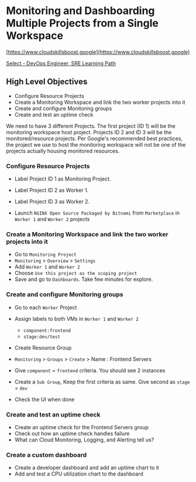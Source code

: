 # Monitoring and Dashboarding Multiple Projects from a Single Workspace

[https://www.cloudskillsboost.google](https://www.cloudskillsboost.google)

[Select - DevOps Engineer, SRE Learning Path](https://www.cloudskillsboost.google/paths)

## High Level Objectives

- Configure Resource Projects
- Create a Monitoring Workspace and link the two worker projects into it
- Create and configure Monitoring groups
- Create and test an uptime check


We need to have 3 different Projects.
The first project (ID 1) will be the monitoring workspace host project. 
Projects ID 2 and ID 3 will be the monitored/resource projects. 
Per Google's recommended best practices, the project we use to host the monitoring workspace will not be one of the projects actually housing monitored resources.


### Configure Resource Projects

- Label Project ID 1 as Monitoring Project.
- Label Project ID 2 as Worker 1.
- Label Project ID 3 as Worker 2.

- Launch `NGINX Open Source Packaged by Bitnami` from `Marketplace` in `Worker 1` and `Worker 2` projects

### Create a Monitoring Workspace and link the two worker projects into it

- Go to `Monitoring Project`
- `Monitoring` > `Overview` > `Settings`
- Add `Worker 1` and `Worker 2`
- Choose `Use this project as the scoping project`
- Save and go to `Dashboards`. Take few minutes for explore.

### Create and configure Monitoring groups
- Go to each `Worker` Project
- Assign labels to both VMs in `Worker 1` and `Worker 2`
  - `component:frontend`
  - `stage:dev/test`

- Create Resource Group
- `Monitoring` > `Groups` > `Create` > Name : Frontend Servers
- Give `component` = `frontend` criteria. You should see 2 instances
- Create a `Sub Group`, Keep the first criteria as same. Give second as `stage` = `dev`
- Check the UI when done

### Create and test an uptime check

- Create an uptime check for the Frontend Servers group
- Check out how an uptime check handles failure
- What can Cloud Monitoring, Logging, and Alerting tell us?

### Create a custom dashboard

- Create a developer dashboard and add an uptime chart to it
- Add and test a CPU utilization chart to the dashboard

